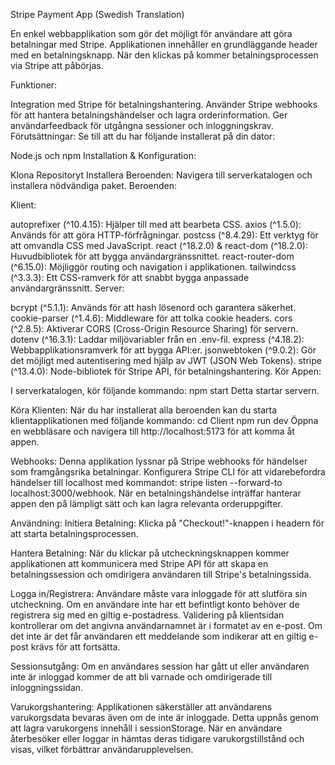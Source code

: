 Stripe Payment App (Swedish Translation)

En enkel webbapplikation som gör det möjligt för användare att göra betalningar med Stripe. Applikationen innehåller en grundläggande header med en betalningsknapp. När den klickas på kommer betalningsprocessen via Stripe att påbörjas.

Funktioner:

Integration med Stripe för betalningshantering.
Använder Stripe webhooks för att hantera betalningshändelser och lagra orderinformation.
Ger användarfeedback för utgångna sessioner och inloggningskrav.
Förutsättningar:
Se till att du har följande installerat på din dator:

Node.js och npm
Installation & Konfiguration:

Klona Repositoryt
Installera Beroenden:
Navigera till serverkatalogen och installera nödvändiga paket.
Beroenden:

Klient:

autoprefixer (^10.4.15): Hjälper till med att bearbeta CSS.
axios (^1.5.0): Används för att göra HTTP-förfrågningar.
postcss (^8.4.29): Ett verktyg för att omvandla CSS med JavaScript.
react (^18.2.0) & react-dom (^18.2.0): Huvudbibliotek för att bygga användargränssnittet.
react-router-dom (^6.15.0): Möjliggör routing och navigation i applikationen.
tailwindcss (^3.3.3): Ett CSS-ramverk för att snabbt bygga anpassade användargränssnitt.
Server:

bcrypt (^5.1.1): Används för att hash lösenord och garantera säkerhet.
cookie-parser (^1.4.6): Middleware för att tolka cookie headers.
cors (^2.8.5): Aktiverar CORS (Cross-Origin Resource Sharing) för servern.
dotenv (^16.3.1): Laddar miljövariabler från en .env-fil.
express (^4.18.2): Webbapplikationsramverk för att bygga API:er.
jsonwebtoken (^9.0.2): Gör det möjligt med autentisering med hjälp av JWT (JSON Web Tokens).
stripe (^13.4.0): Node-bibliotek för Stripe API, för betalningshantering.
Kör Appen:

I serverkatalogen, kör följande kommando: npm start
Detta startar servern.

Köra Klienten:
När du har installerat alla beroenden kan du starta klientapplikationen med följande kommando:
cd Client
npm run dev
Öppna en webbläsare och navigera till http://localhost:5173 för att komma åt appen.

Webhooks:
Denna applikation lyssnar på Stripe webhooks för händelser som framgångsrika betalningar. Konfigurera Stripe CLI för att vidarebefordra händelser till localhost med kommandot: stripe listen --forward-to localhost:3000/webhook.
När en betalningshändelse inträffar hanterar appen den på lämpligt sätt och kan lagra relevanta orderuppgifter.

Användning:
Initiera Betalning:
Klicka på "Checkout!"-knappen i headern för att starta betalningsprocessen.

Hantera Betalning:
När du klickar på utcheckningsknappen kommer applikationen att kommunicera med Stripe API för att skapa en betalningssession och omdirigera användaren till Stripe's betalningssida.

Logga in/Registrera:
Användare måste vara inloggade för att slutföra sin utcheckning. Om en användare inte har ett befintligt konto behöver de registrera sig med en giltig e-postadress. Validering på klientsidan kontrollerar om det angivna användarnamnet är i formatet av en e-post. Om det inte är det får användaren ett meddelande som indikerar att en giltig e-post krävs för att fortsätta.

Sessionsutgång:
Om en användares session har gått ut eller användaren inte är inloggad kommer de att bli varnade och omdirigerade till inloggningssidan.

Varukorgshantering:
Applikationen säkerställer att användarens varukorgsdata bevaras även om de inte är inloggade. Detta uppnås genom att lagra varukorgens innehåll i sessionStorage. När en användare återbesöker eller loggar in hämtas deras tidigare varukorgstillstånd och visas, vilket förbättrar användarupplevelsen.